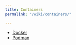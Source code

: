 ```yaml
---
title: Containers
permalink: "/wiki/containers/"

---
```

* [Docker](/wiki/containers/docker)
* [Podman](/wiki/containers/podman)
